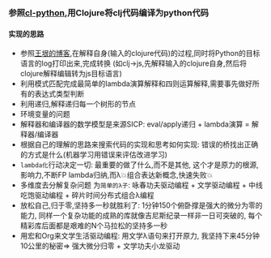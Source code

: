 ### 参照[cl-python](https://common-lisp.net/project/clpython/),用Clojure将clj代码编译为python代码
#### 实现的思路 
* 参照[王垠的博客](http://www.yinwang.org/blog-cn/2012/08/01/interpreter),在解释自身(输入的clojure代码)的过程,同时将Python的目标语言的log打印出来,完成转换 (如clj->js,先解释输入的clojure自身,然后将clojure解释编辑转为js目标语言)
* 利用模式匹配完成最简单的lambda演算解释和四则运算解释,需要事先做好所有的表达式类型判断
* 利用递归,解释递归每一个树形的节点
* 环境变量的问题
* 解释器和编译器的数学模型是来源SICP: eval/apply递归 + lambda演算 = 解释器/编译器
* 根据自己的理解的思路来搜索代码的实现和思考如何实现: 错误的桥找出正确的方式是什么(机器学习用错误来评估改进学习)
* `lambda化`行动决定一切: 最重要的做了什么,而不是其他, 这个才是原力的根源,影响力,不断FP lambda归纳,而λ💥组合表达新概念,快速失败💥
* 多维度去分解复杂问题 为`简单的λ子`: 咏春功夫驱动编程 + 文学驱动编程 + 中线吃饱驱动编程 + 碎片时间分布式组合λ编程
* 放松自己,归于零,坚持多一秒就胜利了: 1分钟150个俯卧撑是强大的微分为零的能力, 同样一个复杂功能的成熟的库就像吉尼斯纪录一样非一日可突破的, 每个精彩库后面都是艰难的N个马拉松的坚持多一秒
* 用宏和Org来文学生活驱动编程: 用文学λ语句来打开原力, 我坚持下来45分钟10公里的秘密=> 强大微分归零 + 文学功夫小龙驱动
